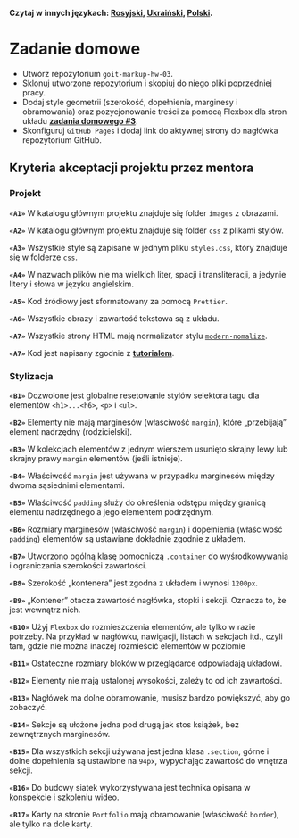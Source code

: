 **Czytaj w innych językach: [Rosyjski](README.md), [Ukraiński](README.ua.md),
[Polski](README.pl.md).**

# Zadanie domowe

- Utwórz repozytorium `goit-markup-hw-03`.
- Sklonuj utworzone repozytorium i skopiuj do niego pliki poprzedniej pracy. 
- Dodaj style geometrii (szerokość, dopełnienia, marginesy i obramowania) oraz 
  pozycjonowanie treści za pomocą Flexbox dla stron układu
  [**zadania domowego #3**](<https://www.figma.com/file/oTYBECAN79dXy19hzWObO4/Web-Studio-(Version-2.1)?node-id=1%3A94>).
- Skonfiguruj `GitHub Pages` i dodaj link do aktywnej strony do 
  nagłówka repozytorium GitHub. 

## Kryteria akceptacji projektu przez mentora

### Projekt

**`«A1»`** W katalogu głównym projektu znajduje się folder `images` z obrazami.

**`«A2»`** W katalogu głównym projektu znajduje się folder `css` z plikami stylów. 

**`«A3»`** Wszystkie style są zapisane w jednym pliku `styles.css`, który znajduje się 
w folderze `css`.

**`«A4»`** W nazwach plików nie ma wielkich liter, spacji i transliteracji, 
a jedynie litery i słowa w języku angielskim. 

**`«A5»`** Kod źródłowy jest sformatowany za pomocą `Prettier`.

**`«A6»`** Wszystkie obrazy i zawartość tekstowa są z układu.

**`«A7»`** Wszystkie strony HTML mają normalizator stylu 
[`modern-nomalize`](https://github.com/sindresorhus/modern-normalize).

**`«A7»`** Kod jest napisany zgodnie z
[**tutorialem**](http://sadcitizen.me/code-guide/).

### Stylizacja

**`«B1»`** Dozwolone jest globalne resetowanie stylów selektora tagu dla elementów
`<h1>...<h6>`, `<p>` i `<ul>`.

**`«B2»`** Elementy nie mają marginesów (właściwość `margin`), które „przebijają” 
element nadrzędny (rodzicielski). 

**`«B3»`** W kolekcjach elementów z jednym wierszem usunięto skrajny lewy lub skrajny prawy
`margin` elementów (jeśli istnieje). 

**`«B4»`** Właściwość `margin` jest używana w przypadku marginesów między 
dwoma sąsiednimi elementami.

**`«B5»`** Właściwość `padding` służy do określenia odstępu między granicą 
elementu nadrzędnego a jego elementem podrzędnym. 

**`«B6»`** Rozmiary marginesów (właściwość `margin`) i dopełnienia (właściwość
`padding`) elementów są ustawiane dokładnie zgodnie z układem. 

**`«B7»`** Utworzono ogólną klasę pomocniczą `.container` do wyśrodkowywania i 
ograniczania szerokości zawartości. 

**`«B8»`** Szerokość „kontenera” jest zgodna z układem i wynosi `1200px`.

**`«B9»`** „Kontener” otacza zawartość nagłówka, stopki i sekcji. Oznacza 
to, że jest wewnątrz nich. 

**`«B10»`** Użyj `Flexbox` do rozmieszczenia elementów, ale tylko w razie 
potrzeby. Na przykład w nagłówku, nawigacji, listach w sekcjach itd., czyli 
tam, gdzie nie można inaczej rozmieścić elementów w poziomie

**`«B11»`** Ostateczne rozmiary bloków w przeglądarce odpowiadają układowi. 

**`«B12»`** Elementy nie mają ustalonej wysokości, zależy to od ich zawartości. 

**`«B13»`** Nagłówek ma dolne obramowanie, musisz bardzo powiększyć, aby go zobaczyć. 

**`«B14»`** Sekcje są ułożone jedna pod drugą jak stos książek, bez zewnętrznych 
marginesów.

**`«B15»`** Dla wszystkich sekcji używana jest jedna klasa `.section`, górne i dolne 
dopełnienia są ustawione na `94px`, wypychając zawartość do wnętrza sekcji. 

**`«B16»`** Do budowy siatek wykorzystywana jest technika opisana w konspekcie i 
szkoleniu wideo. 

**`«B17»`** Karty na stronie `Portfolio` mają obramowanie (właściwość `border`),
ale tylko na dole karty. 
